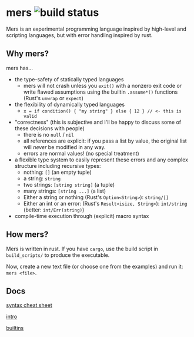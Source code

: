 # mers ![build status](https://github.com/Dummi26/mers/actions/workflows/rust.yml/badge.svg)

Mers is an experimental programming language inspired by high-level and scripting languages, but with error handling inspired by rust.

## Why mers?

mers has...

- the type-safety of statically typed languages
  + mers will not crash unless you `exit()` with a nonzero exit code or write flawed assumptions using the builtin `.assume*()` functions (Rust's `unwrap` or `expect`)
- the flexibility of dynamically typed languages
  + `x = if condition() { "my string" } else { 12 } // <- this is valid`
- "correctness" (this is subjective and I'll be happy to discuss some of these decisions with people)
  + there is no `null` / `nil`
  + all references are explicit: if you pass a list by value, the original list will *never* be modified in any way.
  + errors are normal values! (no special treatment)
- a flexible type system to easily represent these errors and any complex structure including recursive types:
  + nothing: `[]` (an empty tuple)
  + a string: `string`
  + two strings: `[string string]` (a tuple)
  + many strings: `[string ...]` (a list)
  + Either a string or nothing (Rust's `Option<String>`): `string/[]`
  + Either an int or an error: (Rust's `Result<isize, String>`): `int/string` (better: `int/Err(string)`)
- compile-time execution through (explicit) macro syntax

## How mers?

Mers is written in rust. If you have `cargo`, use the build script in `build_scripts/` to produce the executable.

Now, create a new text file (or choose one from the examples) and run it: `mers <file>`.

## Docs

[syntax cheat sheet](docs/syntax_cheat_sheet.md)

[intro](docs/intro.md)

[builtins](docs/builtins.md)
